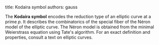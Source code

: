 title: Kodaira symbol
authors:
    gauss

The **Kodaira symbol** encodes the <a knowl="lmfdb/ec.q.reduction_type">reduction type</a> of an elliptic curve at a prime $p.$ It describes the combinatorics of the special fiber of the N&eacute;ron model of the elliptic curve. The N&eacute;ron model is obtained from the <a knowl="lmfdb/ec.q.minimal_weierstrass_equation">minimal Weierstrass equation</a> using Tate's algorithm. For an exact definition and properties, consult a text on elliptic curves.
